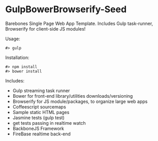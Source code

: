 # GulpBowerBrowserify-Seed
Barebones Single Page Web App Template. Includes Gulp task-runner, Browserify for client-side JS modules!


Usage:

```
#> gulp
```

Installation:

```
#> npm install
#> bower install
```

Includes:

- Gulp streaming task runner
- Bower for front-end library/utilities downloads/versioning
- Browserify for JS module/packages, to organize large web apps
- Coffeescript sourcemaps
- Sample static HTML pages
- Jasmine tests (gulp test)
- get tests passing in realtime watch
- BackboneJS Framework
- FireBase realtime back-end

